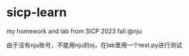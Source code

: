 # sicp-learn
 my homework and lab from SICP 2023 fall @nju

由于没有nju账号，不能用nju的oj，在lab里用一个test.py进行测试
